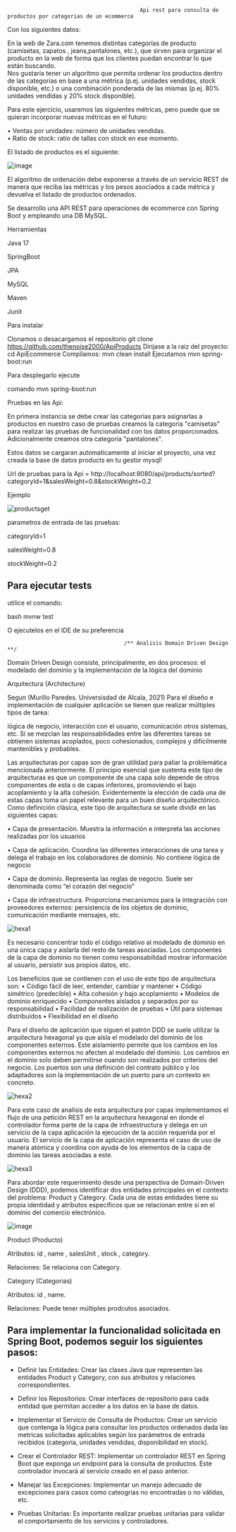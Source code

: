                                               Api rest para consulta de productos por categorias de un ecommerce

Con los siguientes datos:

En la web de Zara.com tenemos distintas categorías de producto (camisetas, zapatos , jeans,pantalones, etc.), que sirven para organizar el producto en la web de forma que los clientes puedan encontrar lo que están buscando.  
Nos gustaría tener un algoritmo que permita ordenar los productos dentro de las categorías en base a una métrica (p.ej. unidades vendidas, stock disponible, etc.) o una combinación ponderada de las mismas (p.ej. 80% unidades vendidas y 20% stock disponible).  

Para este ejercicio, usaremos las siguientes métricas, pero puede que se quieran incorporar nuevas métricas en el futuro:  

• Ventas por unidades: número de unidades vendidas.  
• Ratio de stock: ratio de tallas con stock en ese momento.  

El listado de productos es el siguiente: 

![image](https://github.com/user-attachments/assets/5f095dc6-0c6b-49c2-acb7-7a6314a134b0)


El algoritmo de ordenación debe exponerse a través de un servicio REST de manera que reciba las 
métricas y los pesos asociados a cada métrica y devuelva el listado de productos ordenados.


Se desarrollo una API REST para operaciones de ecommerce con Spring Boot y empleando una DB MySQL.

Herramientas

Java 17

SpringBoot

JPA

MySQL

Maven

Junit

Para instalar

Clonamos o desacargamos el repositorio git clone https://github.com/thenoise2000/ApiProducts Dirijase a la raiz del proyecto: cd ApiEcommerce Compilamos: mvn clean install Ejecutamos mvn spring-boot:run

Para desplegarlo ejecute

comando mvn spring-boot:run

Pruebas en las Api:

En primera instancia se debe crear las categorias para asignarlas a productos en nuestro caso de pruebas creamos la categoria "camisetas" para realizar las pruebas de funcionalidad con los datos proporcionados. Adicionalmente creamos otra categoria "pantalones".

Estos datos se cargaran automaticamente al iniciar el proyecto, una vez creada la base de datos products en tu gestor mysql!


Url de pruebas para la Api = http://localhost:8080/api/products/sorted?categoryId=1&salesWeight=0.8&stockWeight=0.2


Ejemplo

![productsget](https://github.com/user-attachments/assets/f4639ff3-c7ad-4b2c-b27f-0c0180384a41)


parametros de entrada de las pruebas:

categoryId=1

salesWeight=0.8

stockWeight=0.2


## Para ejecutar tests

utilice el comando:

bash mvnw test

O ejecutelos en el IDE de su preferencia

                                         /** Analisis Domain Driven Design **/

Domain Driven Design consiste, principalmente, en dos procesos: el modelado del dominio y la implementación de la lógica del dominio

Arquitectura (Architecture)

Segun (Murillo Paredes. Universisdad de Alcala, 2021) Para el diseño e implementación de cualquier aplicación se tienen que realizar múltiples tipos de tarea:

lógica de negocio, interacción con el usuario, comunicación otros sistemas, etc. Si se mezclan las responsabilidades entre las diferentes tareas se obtienen sistemas acoplados, poco cohesionados, complejos y difícilmente mantenibles y probables.

Las arquitecturas por capas son de gran utilidad para paliar la problemática mencionada anteriormente. El principio esencial que sustenta este tipo de arquitecturas es que un componente de una capa solo depende de otros componentes de esta o de capas inferiores, promoviendo el bajo acoplamiento y la alta cohesión. Evidentemente la elección de cada una de estas capas toma un papel relevante para un buen diseño arquitectónico. Como definición clásica, este tipo de arquitectura se suele dividir en las siguientes capas:

• Capa de presentación. Muestra la información e interpreta las acciones realizadas por los usuarios

• Capa de aplicación. Coordina las diferentes interacciones de una tarea y delega el trabajo en los colaboradores de dominio. No contiene lógica de negocio

• Capa de dominio. Representa las reglas de negocio. Suele ser denominada como “el corazón del negocio”

• Capa de infraestructura. Proporciona mecanismos para la integración con proveedores externos: persistencia de los objetos de dominio, comunicación mediante mensajes, etc.

![hexa1](https://github.com/user-attachments/assets/172ae371-8f34-4fe3-bb84-8ca8fea521f6)


Es necesario concentrar todo el código relativo al modelado de dominio en una única capa y aislarla del resto de tareas asociadas. Los componentes de la capa de dominio no tienen como responsabilidad mostrar información al usuario, persistir sus propios datos, etc.

Los beneficios que se contienen con el uso de este tipo de arquitectura son: • Código fácil de leer, entender, cambiar y mantener • Código simétrico (predecible) • Alta cohesión y bajo acoplamiento • Modelos de dominio enriquecido • Componentes aislados y separados por su responsabilidad • Facilidad de realización de pruebas • Útil para sistemas distribuidos • Flexibilidad en el diseño

Para el diseño de aplicación que siguen el patrón DDD se suele utilizar la arquitectura hexagonal ya que aísla el modelado del dominio de los componentes externos. Este aislamiento permite que los cambios en los componentes externos no afecten al modelado del dominio. Los cambios en el dominio solo deben permitirse cuando son realizados por criterios del negocio. Los puertos son una definición del contrato público y los adaptadores son la implementación de un puerto para un contexto en concreto.

![hexa2](https://github.com/user-attachments/assets/9f9848c6-b589-4286-b28c-96bf55be845b)


Para este caso de analisis de esta arquitectura por capas implementamos el flujo de una petición REST en la arquitectura hexagonal en donde el controlador forma parte de la capa de infraestructura y delega en un servicio de la capa aplicación la ejecución de la acción requerida por el usuario. El servicio de la capa de aplicación representa el caso de uso de manera atómica y coordina con ayuda de los elementos de la capa de dominio las tareas asociadas a este.

![hexa3](https://github.com/user-attachments/assets/a667feb5-9d88-40be-9633-c477d8bbd479)


Para abordar este requerimiento desde una perspectiva de Domain-Driven Design (DDD), podemos identificar dos entidades principales en el contexto del problema: Product y Category. Cada una de estas entidades tiene su propia identidad y atributos específicos que se relacionan entre sí en el dominio del comercio electrónico.

![image](https://github.com/user-attachments/assets/ca2b3bbd-cb90-4ace-ac0e-23cd8fab574d)


Product (Producto)

Atributos: id , name , salesUnit , stock , category.

Relaciones: Se relaciona con Category.

Category (Categorias)

Atributos: id , name.

Relaciones: Puede tener múltiples prodcutos asociados.

## Para implementar la funcionalidad solicitada en Spring Boot, podemos seguir los siguientes pasos:

- Definir las Entidades: Crear las clases Java que representen las entidades Product y Category, con sus atributos y relaciones correspondientes.

- Definir los Repositorios: Crear interfaces de repositorio para cada entidad que permitan acceder a los datos en la base de datos.

- Implementar el Servicio de Consulta de Productos: Crear un servicio que contenga la lógica para consultar los productos ordenados dada las metricas solicitadas aplicables según los parámetros de entrada recibidos (categoria, unidades vendidas, disponibilidad en stock).

- Crear el Controlador REST: Implementar un controlador REST en Spring Boot que exponga un endpoint para la consulta de productos. Este controlador invocará al servicio creado en el paso anterior.

- Manejar las Excepciones: Implementar un manejo adecuado de excepciones para casos como cateogrias no encontradas o no válidas, etc.

- Pruebas Unitarias: Es importante realizar pruebas unitarias para validar el comportamiento de los servicios y controladores.
